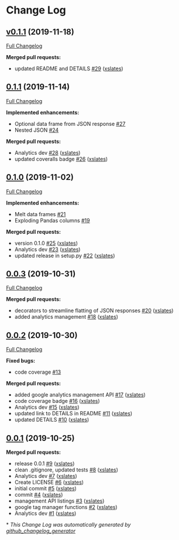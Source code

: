 # Change Log

## [v0.1.1](https://github.com/xslates/analytics/tree/v0.1.1) (2019-11-18)
[Full Changelog](https://github.com/xslates/analytics/compare/0.1.1...v0.1.1)

**Merged pull requests:**

- updated README and DETAILS [\#29](https://github.com/xslates/analytics/pull/29) ([xslates](https://github.com/xslates))

## [0.1.1](https://github.com/xslates/analytics/tree/0.1.1) (2019-11-14)
[Full Changelog](https://github.com/xslates/analytics/compare/0.1.0...0.1.1)

**Implemented enhancements:**

- Optional data frame from JSON response [\#27](https://github.com/xslates/analytics/issues/27)
- Nested JSON [\#24](https://github.com/xslates/analytics/issues/24)

**Merged pull requests:**

- Analytics dev [\#28](https://github.com/xslates/analytics/pull/28) ([xslates](https://github.com/xslates))
- updated coveralls badge [\#26](https://github.com/xslates/analytics/pull/26) ([xslates](https://github.com/xslates))

## [0.1.0](https://github.com/xslates/analytics/tree/0.1.0) (2019-11-02)
[Full Changelog](https://github.com/xslates/analytics/compare/0.0.3...0.1.0)

**Implemented enhancements:**

- Melt data frames [\#21](https://github.com/xslates/analytics/issues/21)
- Exploding Pandas columns [\#19](https://github.com/xslates/analytics/issues/19)

**Merged pull requests:**

- version 0.1.0 [\#25](https://github.com/xslates/analytics/pull/25) ([xslates](https://github.com/xslates))
- Analytics dev [\#23](https://github.com/xslates/analytics/pull/23) ([xslates](https://github.com/xslates))
- updated release in setup.py [\#22](https://github.com/xslates/analytics/pull/22) ([xslates](https://github.com/xslates))

## [0.0.3](https://github.com/xslates/analytics/tree/0.0.3) (2019-10-31)
[Full Changelog](https://github.com/xslates/analytics/compare/0.0.2...0.0.3)

**Merged pull requests:**

- decorators to streamline flatting of JSON responses [\#20](https://github.com/xslates/analytics/pull/20) ([xslates](https://github.com/xslates))
- added analytics management [\#18](https://github.com/xslates/analytics/pull/18) ([xslates](https://github.com/xslates))

## [0.0.2](https://github.com/xslates/analytics/tree/0.0.2) (2019-10-30)
[Full Changelog](https://github.com/xslates/analytics/compare/0.0.1...0.0.2)

**Fixed bugs:**

- code coverage [\#13](https://github.com/xslates/analytics/issues/13)

**Merged pull requests:**

- added google analytics management API [\#17](https://github.com/xslates/analytics/pull/17) ([xslates](https://github.com/xslates))
- code coverage badge [\#16](https://github.com/xslates/analytics/pull/16) ([xslates](https://github.com/xslates))
- Analytics dev [\#15](https://github.com/xslates/analytics/pull/15) ([xslates](https://github.com/xslates))
- updated link to DETAILS in README [\#11](https://github.com/xslates/analytics/pull/11) ([xslates](https://github.com/xslates))
- updated DETAILS [\#10](https://github.com/xslates/analytics/pull/10) ([xslates](https://github.com/xslates))

## [0.0.1](https://github.com/xslates/analytics/tree/0.0.1) (2019-10-25)
**Merged pull requests:**

- release 0.0.1 [\#9](https://github.com/xslates/analytics/pull/9) ([xslates](https://github.com/xslates))
- clean .gitignore, updated tests [\#8](https://github.com/xslates/analytics/pull/8) ([xslates](https://github.com/xslates))
- Analytics dev [\#7](https://github.com/xslates/analytics/pull/7) ([xslates](https://github.com/xslates))
- Create LICENSE [\#6](https://github.com/xslates/analytics/pull/6) ([xslates](https://github.com/xslates))
- initial commit [\#5](https://github.com/xslates/analytics/pull/5) ([xslates](https://github.com/xslates))
- commit [\#4](https://github.com/xslates/analytics/pull/4) ([xslates](https://github.com/xslates))
- management API listings [\#3](https://github.com/xslates/analytics/pull/3) ([xslates](https://github.com/xslates))
- google tag manager functions [\#2](https://github.com/xslates/analytics/pull/2) ([xslates](https://github.com/xslates))
- Analytics dev [\#1](https://github.com/xslates/analytics/pull/1) ([xslates](https://github.com/xslates))



\* *This Change Log was automatically generated by [github_changelog_generator](https://github.com/skywinder/Github-Changelog-Generator)*